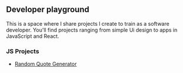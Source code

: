 ## Developer playground

This is a space where l share projects l create to train as a software developer. You'll find projects ranging from simple Ui design to apps in JavaScript and React.

### JS Projects

- [Random Quote Generator](https://egidehirwa.github.io/playground/js/random-quote-generator/index.html)
